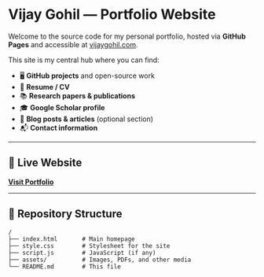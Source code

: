 # Vijay Gohil — Portfolio Website

Welcome to the source code for my personal portfolio, hosted via **GitHub Pages** and accessible at [vijaygohil.com](https://vijaygohil.com).

This site is my central hub where you can find:
- 🖥 **GitHub projects** and open-source work  
- 📄 **Resume / CV**  
- 📚 **Research papers & publications**  
- 🎓 **Google Scholar profile**  
- 📝 **Blog posts & articles** (optional section)  
- 📬 **Contact information**

---

## 🔗 Live Website
[**Visit Portfolio**](https://vijaygohil.com)

---

## 📂 Repository Structure
```plaintext
/
├── index.html       # Main homepage
├── style.css        # Stylesheet for the site
├── script.js        # JavaScript (if any)
├── assets/          # Images, PDFs, and other media
└── README.md        # This file
